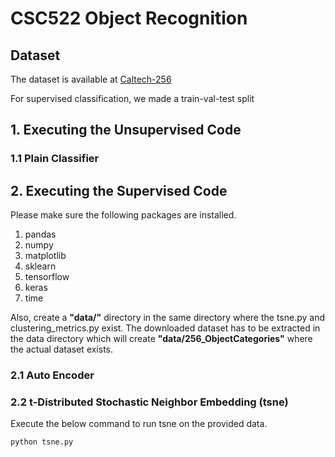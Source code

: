 # CSC522 Object Recognition

## Dataset
The dataset is available at [Caltech-256](http://www.vision.caltech.edu/Image_Datasets/Caltech256/)

For supervised classification, we made a train-val-test split 

## 1. Executing the Unsupervised Code
### 1.1 Plain Classifier
## 2. Executing the Supervised Code 
Please make sure the following packages are installed.
1. pandas
2. numpy
3. matplotlib
4. sklearn
5. tensorflow
6. keras
7. time

Also, create a **"data/"** directory in the same directory where the tsne.py and clustering_metrics.py exist. The downloaded dataset has to be extracted in the data directory which will create **"data/256_ObjectCategories"** where the actual dataset exists.

### 2.1 Auto Encoder


### 2.2 t-Distributed Stochastic Neighbor Embedding (tsne)

Execute the below command to run tsne on the provided data.

```python tsne.py```
